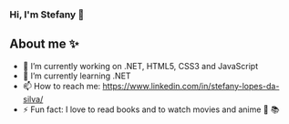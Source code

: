 ### Hi, I'm Stefany 👋

## About me ✨

- 🔭 I’m currently working on .NET, HTML5, CSS3 and JavaScript
- 🌱 I’m currently learning .NET
- 📫 How to reach me: https://www.linkedin.com/in/stefany-lopes-da-silva/
- ⚡ Fun fact: I love to read books and to watch movies and anime 🎥 📚 

